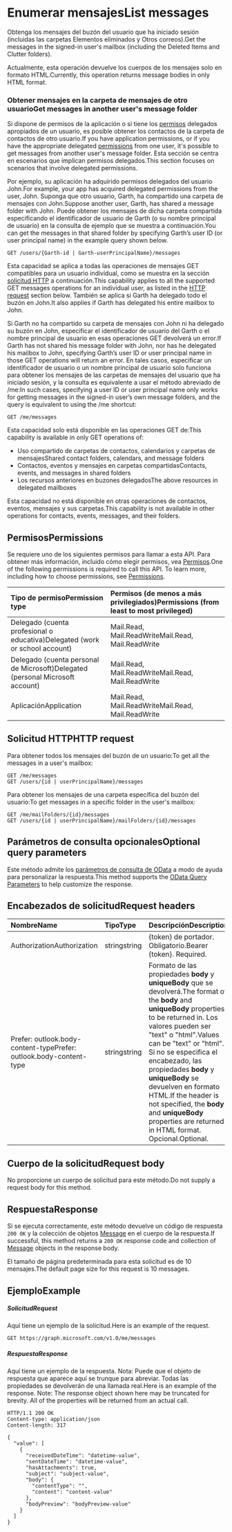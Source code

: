 # <a name="list-messages"></a><span data-ttu-id="77a9b-101">Enumerar mensajes</span><span class="sxs-lookup"><span data-stu-id="77a9b-101">List messages</span></span>

<span data-ttu-id="77a9b-102">Obtenga los mensajes del buzón del usuario que ha iniciado sesión (incluidas las carpetas Elementos eliminados y Otros correos).</span><span class="sxs-lookup"><span data-stu-id="77a9b-102">Get the messages in the signed-in user's mailbox (including the Deleted Items and Clutter folders).</span></span>

<span data-ttu-id="77a9b-103">Actualmente, esta operación devuelve los cuerpos de los mensajes solo en formato HTML.</span><span class="sxs-lookup"><span data-stu-id="77a9b-103">Currently, this operation returns message bodies in only HTML format.</span></span>


### <a name="get-messages-in-another-users-message-folder"></a><span data-ttu-id="77a9b-104">Obtener mensajes en la carpeta de mensajes de otro usuario</span><span class="sxs-lookup"><span data-stu-id="77a9b-104">Get messages in another user's message folder</span></span>

<span data-ttu-id="77a9b-105">Si dispone de permisos de la aplicación o si tiene los [permisos](#permissions) delegados apropiados de un usuario, es posible obtener los contactos de la carpeta de contactos de otro usuario.</span><span class="sxs-lookup"><span data-stu-id="77a9b-105">If you have application permissions, or if you have the appropriate delegated [permissions](#permissions) from one user, it's possible to get messages from another user's message folder.</span></span> <span data-ttu-id="77a9b-106">Esta sección se centra en escenarios que implican permisos delegados.</span><span class="sxs-lookup"><span data-stu-id="77a9b-106">This section focuses on scenarios that involve delegated permissions.</span></span>

<span data-ttu-id="77a9b-107">Por ejemplo, su aplicación ha adquirido permisos delegados del usuario John.</span><span class="sxs-lookup"><span data-stu-id="77a9b-107">For example, your app has acquired delegated permissions from the user, John.</span></span> <span data-ttu-id="77a9b-108">Suponga que otro usuario, Garth, ha compartido una carpeta de mensajes con John.</span><span class="sxs-lookup"><span data-stu-id="77a9b-108">Suppose another user, Garth, has shared a message folder with John.</span></span> <span data-ttu-id="77a9b-109">Puede obtener los mensajes de dicha carpeta compartida especificando el identificador de usuario de Garth (o su nombre principal de usuario) en la consulta de ejemplo que se muestra a continuación.</span><span class="sxs-lookup"><span data-stu-id="77a9b-109">You can get the messages in that shared folder by specifying Garth’s user ID (or user principal name) in the example query shown below.</span></span>

<!-- { "blockType": "ignored" } -->
```http
GET /users/{Garth-id | Garth-userPrincipalName}/messages
```

<span data-ttu-id="77a9b-110">Esta capacidad se aplica a todas las operaciones de mensajes GET compatibles para un usuario individual, como se muestra en la sección [solicitud HTTP](#http-request) a continuación.</span><span class="sxs-lookup"><span data-stu-id="77a9b-110">This capability applies to all the supported GET messages operations for an individual user, as listed in the [HTTP request](#http-request) section below.</span></span> <span data-ttu-id="77a9b-111">También se aplica si Garth ha delegado todo el buzón en John.</span><span class="sxs-lookup"><span data-stu-id="77a9b-111">It also applies if Garth has delegated his entire mailbox to John.</span></span>

<span data-ttu-id="77a9b-112">Si Garth no ha compartido su carpeta de mensajes con John ni ha delegado su buzón en John, especificar el identificador de usuario del Garth o el nombre principal de usuario en esas operaciones GET devolverá un error.</span><span class="sxs-lookup"><span data-stu-id="77a9b-112">If Garth has not shared his message folder with John, nor has he delegated his mailbox to John, specifying Garth’s user ID or user principal name in those GET operations will return an error.</span></span> <span data-ttu-id="77a9b-113">En tales casos, especificar un identificador de usuario o un nombre principal de usuario solo funciona para obtener los mensajes de las carpetas de mensajes del usuario que ha iniciado sesión, y la consulta es equivalente a usar el método abreviado de /me:</span><span class="sxs-lookup"><span data-stu-id="77a9b-113">In such cases, specifying a user ID or user principal name only works for getting messages in the signed-in user’s own message folders, and the query is equivalent to using the /me shortcut:</span></span>

<!-- { "blockType": "ignored" } -->
```http
GET /me/messages
```

<span data-ttu-id="77a9b-114">Esta capacidad solo está disponible en las operaciones GET de:</span><span class="sxs-lookup"><span data-stu-id="77a9b-114">This capability is available in only GET operations of:</span></span>

- <span data-ttu-id="77a9b-115">Uso compartido de carpetas de contactos, calendarios y carpetas de mensajes</span><span class="sxs-lookup"><span data-stu-id="77a9b-115">Shared contact folders, calendars, and message folders</span></span> 
- <span data-ttu-id="77a9b-116">Contactos, eventos y mensajes en carpetas compartidas</span><span class="sxs-lookup"><span data-stu-id="77a9b-116">Contacts, events, and messages in shared folders</span></span>
- <span data-ttu-id="77a9b-117">Los recursos anteriores en buzones delegados</span><span class="sxs-lookup"><span data-stu-id="77a9b-117">The above resources in delegated mailboxes</span></span>

<span data-ttu-id="77a9b-118">Esta capacidad no está disponible en otras operaciones de contactos, eventos, mensajes y sus carpetas.</span><span class="sxs-lookup"><span data-stu-id="77a9b-118">This capability is not available in other operations for contacts, events, messages, and their folders.</span></span>


## <a name="permissions"></a><span data-ttu-id="77a9b-119">Permisos</span><span class="sxs-lookup"><span data-stu-id="77a9b-119">Permissions</span></span>
<span data-ttu-id="77a9b-p105">Se requiere uno de los siguientes permisos para llamar a esta API. Para obtener más información, incluido cómo elegir permisos, vea [Permisos](../../../concepts/permissions_reference.md).</span><span class="sxs-lookup"><span data-stu-id="77a9b-p105">One of the following permissions is required to call this API. To learn more, including how to choose permissions, see [Permissions](../../../concepts/permissions_reference.md).</span></span>

|<span data-ttu-id="77a9b-122">Tipo de permiso</span><span class="sxs-lookup"><span data-stu-id="77a9b-122">Permission type</span></span>      | <span data-ttu-id="77a9b-123">Permisos (de menos a más privilegiados)</span><span class="sxs-lookup"><span data-stu-id="77a9b-123">Permissions (from least to most privileged)</span></span>              |
|:--------------------|:---------------------------------------------------------|
|<span data-ttu-id="77a9b-124">Delegado (cuenta profesional o educativa)</span><span class="sxs-lookup"><span data-stu-id="77a9b-124">Delegated (work or school account)</span></span> | <span data-ttu-id="77a9b-125">Mail.Read, Mail.ReadWrite</span><span class="sxs-lookup"><span data-stu-id="77a9b-125">Mail.Read, Mail.ReadWrite</span></span>    |
|<span data-ttu-id="77a9b-126">Delegado (cuenta personal de Microsoft)</span><span class="sxs-lookup"><span data-stu-id="77a9b-126">Delegated (personal Microsoft account)</span></span> | <span data-ttu-id="77a9b-127">Mail.Read, Mail.ReadWrite</span><span class="sxs-lookup"><span data-stu-id="77a9b-127">Mail.Read, Mail.ReadWrite</span></span>    |
|<span data-ttu-id="77a9b-128">Aplicación</span><span class="sxs-lookup"><span data-stu-id="77a9b-128">Application</span></span> | <span data-ttu-id="77a9b-129">Mail.Read, Mail.ReadWrite</span><span class="sxs-lookup"><span data-stu-id="77a9b-129">Mail.Read, Mail.ReadWrite</span></span> |

## <a name="http-request"></a><span data-ttu-id="77a9b-130">Solicitud HTTP</span><span class="sxs-lookup"><span data-stu-id="77a9b-130">HTTP request</span></span>

<span data-ttu-id="77a9b-131">Para obtener todos los mensajes del buzón de un usuario:</span><span class="sxs-lookup"><span data-stu-id="77a9b-131">To get all the messages in a user's mailbox:</span></span>

<!-- { "blockType": "ignored" } -->
```http
GET /me/messages
GET /users/{id | userPrincipalName}/messages
```

<span data-ttu-id="77a9b-132">Para obtener los mensajes de una carpeta específica del buzón del usuario:</span><span class="sxs-lookup"><span data-stu-id="77a9b-132">To get messages in a specific folder in the user's mailbox:</span></span>

<!-- { "blockType": "ignored" } -->
```http
GET /me/mailFolders/{id}/messages
GET /users/{id | userPrincipalName}/mailFolders/{id}/messages
```

## <a name="optional-query-parameters"></a><span data-ttu-id="77a9b-133">Parámetros de consulta opcionales</span><span class="sxs-lookup"><span data-stu-id="77a9b-133">Optional query parameters</span></span>
<span data-ttu-id="77a9b-134">Este método admite los [parámetros de consulta de OData]((http://developer.microsoft.com/es-ES/graph/docs/overview/query_parameters)) a modo de ayuda para personalizar la respuesta.</span><span class="sxs-lookup"><span data-stu-id="77a9b-134">This method supports the [OData Query Parameters]((http://developer.microsoft.com/es-ES/graph/docs/overview/query_parameters)) to help customize the response.</span></span>
## <a name="request-headers"></a><span data-ttu-id="77a9b-135">Encabezados de solicitud</span><span class="sxs-lookup"><span data-stu-id="77a9b-135">Request headers</span></span>
| <span data-ttu-id="77a9b-136">Nombre</span><span class="sxs-lookup"><span data-stu-id="77a9b-136">Name</span></span>       | <span data-ttu-id="77a9b-137">Tipo</span><span class="sxs-lookup"><span data-stu-id="77a9b-137">Type</span></span> | <span data-ttu-id="77a9b-138">Descripción</span><span class="sxs-lookup"><span data-stu-id="77a9b-138">Description</span></span>|
|:-----------|:------|:----------|
| <span data-ttu-id="77a9b-139">Authorization</span><span class="sxs-lookup"><span data-stu-id="77a9b-139">Authorization</span></span>  | <span data-ttu-id="77a9b-140">string</span><span class="sxs-lookup"><span data-stu-id="77a9b-140">string</span></span>  | <span data-ttu-id="77a9b-p106">{token} de portador. Obligatorio.</span><span class="sxs-lookup"><span data-stu-id="77a9b-p106">Bearer {token}. Required.</span></span> |
| <span data-ttu-id="77a9b-143">Prefer: outlook.body-content-type</span><span class="sxs-lookup"><span data-stu-id="77a9b-143">Prefer: outlook.body-content-type</span></span> | <span data-ttu-id="77a9b-144">string</span><span class="sxs-lookup"><span data-stu-id="77a9b-144">string</span></span> | <span data-ttu-id="77a9b-145">Formato de las propiedades **body** y **uniqueBody** que se devolverá.</span><span class="sxs-lookup"><span data-stu-id="77a9b-145">The format of the **body** and **uniqueBody** properties to be returned in.</span></span> <span data-ttu-id="77a9b-146">Los valores pueden ser "text" o "html".</span><span class="sxs-lookup"><span data-stu-id="77a9b-146">Values can be "text" or "html".</span></span> <span data-ttu-id="77a9b-147">Si no se especifica el encabezado, las propiedades **body** y **uniqueBody** se devuelven en formato HTML.</span><span class="sxs-lookup"><span data-stu-id="77a9b-147">If the header is not specified, the **body** and **uniqueBody** properties are returned in HTML format.</span></span> <span data-ttu-id="77a9b-148">Opcional.</span><span class="sxs-lookup"><span data-stu-id="77a9b-148">Optional.</span></span> |


## <a name="request-body"></a><span data-ttu-id="77a9b-149">Cuerpo de la solicitud</span><span class="sxs-lookup"><span data-stu-id="77a9b-149">Request body</span></span>
<span data-ttu-id="77a9b-150">No proporcione un cuerpo de solicitud para este método.</span><span class="sxs-lookup"><span data-stu-id="77a9b-150">Do not supply a request body for this method.</span></span>

## <a name="response"></a><span data-ttu-id="77a9b-151">Respuesta</span><span class="sxs-lookup"><span data-stu-id="77a9b-151">Response</span></span>

<span data-ttu-id="77a9b-152">Si se ejecuta correctamente, este método devuelve un código de respuesta `200 OK` y la colección de objetos [Message](../resources/message.md) en el cuerpo de la respuesta.</span><span class="sxs-lookup"><span data-stu-id="77a9b-152">If successful, this method returns a `200 OK` response code and collection of [Message](../resources/message.md) objects in the response body.</span></span>

<span data-ttu-id="77a9b-153">El tamaño de página predeterminada para esta solicitud es de 10 mensajes.</span><span class="sxs-lookup"><span data-stu-id="77a9b-153">The default page size for this request is 10 messages.</span></span>

## <a name="example"></a><span data-ttu-id="77a9b-154">Ejemplo</span><span class="sxs-lookup"><span data-stu-id="77a9b-154">Example</span></span>
##### <a name="request"></a><span data-ttu-id="77a9b-155">Solicitud</span><span class="sxs-lookup"><span data-stu-id="77a9b-155">Request</span></span>
<span data-ttu-id="77a9b-156">Aquí tiene un ejemplo de la solicitud.</span><span class="sxs-lookup"><span data-stu-id="77a9b-156">Here is an example of the request.</span></span>
<!-- {
  "blockType": "request",
  "name": "get_messages"
}-->
```http
GET https://graph.microsoft.com/v1.0/me/messages
```
##### <a name="response"></a><span data-ttu-id="77a9b-157">Respuesta</span><span class="sxs-lookup"><span data-stu-id="77a9b-157">Response</span></span>
<span data-ttu-id="77a9b-p108">Aquí tiene un ejemplo de la respuesta. Nota: Puede que el objeto de respuesta que aparece aquí se trunque para abreviar. Todas las propiedades se devolverán de una llamada real.</span><span class="sxs-lookup"><span data-stu-id="77a9b-p108">Here is an example of the response. Note: The response object shown here may be truncated for brevity. All of the properties will be returned from an actual call.</span></span>
<!-- {
  "blockType": "response",
  "truncated": true,
  "@odata.type": "microsoft.graph.message",
  "isCollection": true
} -->
```http
HTTP/1.1 200 OK
Content-type: application/json
Content-length: 317

{
  "value": [
    {
      "receivedDateTime": "datetime-value",
      "sentDateTime": "datetime-value",
      "hasAttachments": true,
      "subject": "subject-value",
      "body": {
        "contentType": "",
        "content": "content-value"
      },
      "bodyPreview": "bodyPreview-value"
    }
  ]
}
```

<!-- uuid: 8fcb5dbc-d5aa-4681-8e31-b001d5168d79
2015-10-25 14:57:30 UTC -->
<!-- {
  "type": "#page.annotation",
  "description": "List messages",
  "keywords": "",
  "section": "documentation",
  "tocPath": ""
}-->

